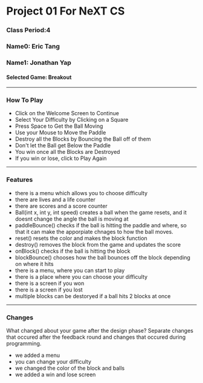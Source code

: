 # Project 01 For NeXT CS
### Class Period:4
### Name0: Eric Tang
### Name1: Jonathan Yap
#### Selected Game: Breakout
---

### How To Play

- Click on the Welcome Screen to Continue
- Select Your Difficulty by Clicking on a Square
- Press Space to Get the Ball Moving
- Use your Mouse to Move the Paddle
- Destroy all the Blocks by Bouncing the Ball off of them
- Don't let the Ball get Below the Paddle
- You win once all the Blocks are Destroyed
- If you win or lose, click to Play Again

---

### Features

- there is a menu which allows you to choose difficulty
- there are lives and a life counter
- there are scores and a score counter
- Ball(int x, int y, int speed) creates a ball when the game resets, and it doesnt change the angle the ball is moving at
- paddleBounce() checks if the ball is hitting the paddle and where, so that it can make the apporpiate chnages to how the ball moves.
- reset() resets the color and makes the block function 
- destroy() removes the block from the game and updates the score
- onBlock() checks if the ball is hitting the block 
- blockBounce() chooses how the ball bounces off the block depending on where it hits
- there is a menu, where you can start to play
- there is a place where you can choose your difficulty
- there is a screen if you won
- there is a screen if you lost
- multiple blocks can be destoryed if a ball hits 2 blocks at once


---

### Changes
What changed about your game after the design phase? Separate changes that occured after the feedback round and changes that occured during programming.

- we added a menu
- you can change your difficulty
- we changed the color of the block and balls
- we added a win and lose screen
